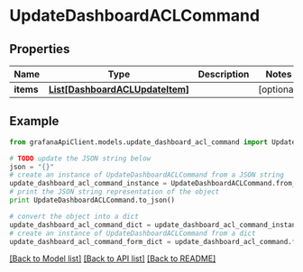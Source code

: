 # UpdateDashboardACLCommand


## Properties
Name | Type | Description | Notes
------------ | ------------- | ------------- | -------------
**items** | [**List[DashboardACLUpdateItem]**](DashboardACLUpdateItem.md) |  | [optional] 

## Example

```python
from grafanaApiClient.models.update_dashboard_acl_command import UpdateDashboardACLCommand

# TODO update the JSON string below
json = "{}"
# create an instance of UpdateDashboardACLCommand from a JSON string
update_dashboard_acl_command_instance = UpdateDashboardACLCommand.from_json(json)
# print the JSON string representation of the object
print UpdateDashboardACLCommand.to_json()

# convert the object into a dict
update_dashboard_acl_command_dict = update_dashboard_acl_command_instance.to_dict()
# create an instance of UpdateDashboardACLCommand from a dict
update_dashboard_acl_command_form_dict = update_dashboard_acl_command.from_dict(update_dashboard_acl_command_dict)
```
[[Back to Model list]](../README.md#documentation-for-models) [[Back to API list]](../README.md#documentation-for-api-endpoints) [[Back to README]](../README.md)



